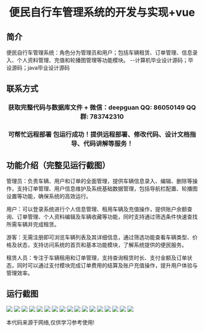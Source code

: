 <p><h1 align="center">便民自行车管理系统的开发与实现+vue</h1></p>

## 简介
便民自行车管理系统：角色分为管理员和用户；包括车辆租赁、订单管理、信息录入、个人资料管理、充值和轮播图管理等功能模块。    --计算机毕业设计源码；毕设源码；java毕业设计源码


## 联系方式
<p><h3 align="center">获取完整代码与数据库文件 + 微信：deepguan QQ: 86050149 QQ群: 783742310</h3></p>
<p><h3 align="center">可帮忙远程部署 包运行成功！提供远程部署、修改代码、设计文档指导、代码讲解等服务！</h3></p>

## 功能介绍（完整见运行截图）
管理员：负责车辆、用户和订单的全面管理，提供车辆信息录入、编辑、删除等操作，支持订单管理、用户信息维护及系统基础数据管理，包括导航栏配置、轮播图设置等功能，确保系统的高效运行。

用户：可以登录系统进行个人信息管理、租用车辆及充值操作，提供账户余额查询、订单管理、个人资料编辑及车辆收藏等功能，同时支持通过筛选条件快速查找所需车辆并完成租赁。

游客：无需注册即可浏览车辆列表及其详细信息，通过筛选功能查看车辆类型、价格及状态，支持访问系统的首页和基本功能模块，了解系统提供的便民服务。

租赁人员：专注于车辆租用和订单管理，支持查询租赁时长、支付金额及订单状态，同时可以通过支付模块完成订单费用的结算及账户充值操作，提升用户体验与管理效率。


## 运行截图
![](https://bs-1329754181.cos.ap-shanghai.myqcloud.com/ssm/BicycleManagementSystem/img/001.jpg)
![](https://bs-1329754181.cos.ap-shanghai.myqcloud.com/ssm/BicycleManagementSystem/img/002.jpg)
![](https://bs-1329754181.cos.ap-shanghai.myqcloud.com/ssm/BicycleManagementSystem/img/003.jpg)
![](https://bs-1329754181.cos.ap-shanghai.myqcloud.com/ssm/BicycleManagementSystem/img/004.jpg)
![](https://bs-1329754181.cos.ap-shanghai.myqcloud.com/ssm/BicycleManagementSystem/img/005.jpg)
![](https://bs-1329754181.cos.ap-shanghai.myqcloud.com/ssm/BicycleManagementSystem/img/006.jpg)
![](https://bs-1329754181.cos.ap-shanghai.myqcloud.com/ssm/BicycleManagementSystem/img/007.jpg)
![](https://bs-1329754181.cos.ap-shanghai.myqcloud.com/ssm/BicycleManagementSystem/img/008.jpg)
![](https://bs-1329754181.cos.ap-shanghai.myqcloud.com/ssm/BicycleManagementSystem/img/009.jpg)
![](https://bs-1329754181.cos.ap-shanghai.myqcloud.com/ssm/BicycleManagementSystem/img/010.jpg)
![](https://bs-1329754181.cos.ap-shanghai.myqcloud.com/ssm/BicycleManagementSystem/img/011.jpg)
![](https://bs-1329754181.cos.ap-shanghai.myqcloud.com/ssm/BicycleManagementSystem/img/012.jpg)
![](https://bs-1329754181.cos.ap-shanghai.myqcloud.com/ssm/BicycleManagementSystem/img/013.jpg)
![](https://bs-1329754181.cos.ap-shanghai.myqcloud.com/ssm/BicycleManagementSystem/img/014.jpg)
![](https://bs-1329754181.cos.ap-shanghai.myqcloud.com/ssm/BicycleManagementSystem/img/015.jpg)
![](https://bs-1329754181.cos.ap-shanghai.myqcloud.com/ssm/BicycleManagementSystem/img/016.jpg)
![](https://bs-1329754181.cos.ap-shanghai.myqcloud.com/ssm/BicycleManagementSystem/img/017.jpg)

<p>本代码来源于网络,仅供学习参考使用!</p>
